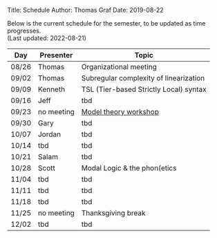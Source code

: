 Title: Schedule
Author: Thomas Graf
Date: 2019-08-22

Below is the current schedule for the semester, to be updated as time progresses.  
(Last updated: 2022-08-21)


| Day   | Presenter          | Topic                                          |
|-------|--------------------|------------------------------------------------|
| 08/26 | Thomas             | Organizational meeting                         |
| 09/02 | Thomas             | Subregular complexity of linearization         |
| 09/09 | Kenneth            | TSL (Tier-based Strictly Local) syntax                                     |
| 09/16 | Jeff               | tbd                                            |
| 09/23 | no meeting         | [Model theory workshop](https://www.jeffreyheinz.net/events/WMTRPprogram.html)                          |
| 09/30 | Gary               | tbd                                            |
| 10/07 | Jordan             | tbd                                            |
| 10/14 | tbd                | tbd                                            |
| 10/21 | Salam              | tbd                                            |
| 10/28 | Scott              | Modal Logic & the phon(etics|ology) interface  |
| 11/04 | tbd                | tbd                                            |
| 11/11 | tbd                | tbd                                            |
| 11/18 | tbd                | tbd                                            |
| 11/25 | no meeting         | Thanksgiving break                             |
| 12/02 | tbd                | tbd                                            |

